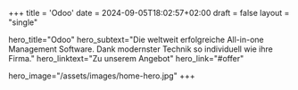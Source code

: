 +++
title = 'Odoo'
date = 2024-09-05T18:02:57+02:00
draft = false
layout = "single"

hero_title="Odoo"
hero_subtext="Die weltweit erfolgreiche All-in-one Management Software. Dank modernster Technik so individuell wie ihre Firma."
hero_linktext="Zu unserem Angebot"
hero_link="#offer"

hero_image="/assets/images/home-hero.jpg"
+++
